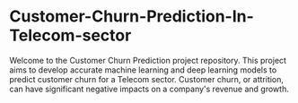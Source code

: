 # Customer-Churn-Prediction-In-Telecom-sector
Welcome to the Customer Churn Prediction project repository. This project aims to develop accurate machine learning and deep learning models to predict customer churn for a Telecom sector. Customer churn, or attrition, can have significant negative impacts on a company's revenue and growth. 
